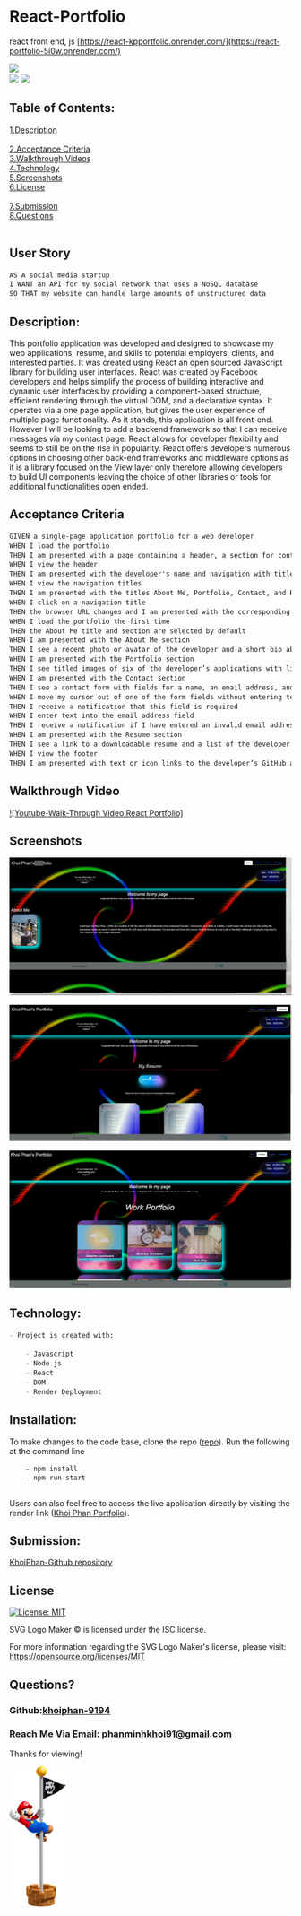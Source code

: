 # React-Portfolio
react front end, js
[https://react-kpportfolio.onrender.com/](https://react-portfolio-5i0w.onrender.com/)

![](https://img.shields.io/badge/Created%20by-Khoi%20Phan%20-yellow?style=for-the-badge)  
![](https://img.shields.io/badge/Vite%20React-JS-blue?style=flat-square&logo=npm)  ![](https://img.shields.io/badge/npm%20package-moment-%3CCOLOR%3E?style=flat-square&logo=npm)
 ## Table of Contents:  
[1.Description](#Description)  
<br />
[2.Acceptance Criteria](#Acceptance-Criteria)
<br />
[3.Walkthrough Videos](#Walkthrough-Videos)
<br />
[4.Technology](#Technology)
<br />
[5.Screenshots](#screenshots)
<br />
[6.License](#License)  
<br/>
[7.Submission](#Submission)
<br />
[8.Questions](#Questions)  
<br />
## User Story

```md
AS A social media startup
I WANT an API for my social network that uses a NoSQL database
SO THAT my website can handle large amounts of unstructured data
```

## Description:
This portfolio application was developed and designed to showcase my web applications, resume, and skills to potential employers, clients, and interested parties. It was created using React an open sourced JavaScript library for building user interfaces. React was created by Facebook developers and helps simplify the process of building interactive and dynamic user interfaces by providing a component-based structure, efficient rendering through the virtual DOM, and a declarative syntax. It operates via a one page application, but gives the user experience of multiple page functionality.
As it stands, this application is all front-end. However I will be looking to add a backend framework so that I can receive messages via my contact page. React allows for developer flexibility and seems to still be on the rise in popularity. React offers developers numerous options in choosing other back-end frameworks and middleware options as it is a library focused on the View layer only therefore allowing developers to build UI components leaving the choice of other libraries or tools for additional functionalities open ended.


## Acceptance Criteria

```md
GIVEN a single-page application portfolio for a web developer
WHEN I load the portfolio
THEN I am presented with a page containing a header, a section for content, and a footer
WHEN I view the header
THEN I am presented with the developer's name and navigation with titles corresponding to different sections of the portfolio
WHEN I view the navigation titles
THEN I am presented with the titles About Me, Portfolio, Contact, and Resume, and the title corresponding to the current section is highlighted
WHEN I click on a navigation title
THEN the browser URL changes and I am presented with the corresponding section below the navigation and that title is highlighted
WHEN I load the portfolio the first time
THEN the About Me title and section are selected by default
WHEN I am presented with the About Me section
THEN I see a recent photo or avatar of the developer and a short bio about them
WHEN I am presented with the Portfolio section
THEN I see titled images of six of the developer’s applications with links to both the deployed applications and the corresponding GitHub repositories
WHEN I am presented with the Contact section
THEN I see a contact form with fields for a name, an email address, and a message
WHEN I move my cursor out of one of the form fields without entering text
THEN I receive a notification that this field is required
WHEN I enter text into the email address field
THEN I receive a notification if I have entered an invalid email address
WHEN I am presented with the Resume section
THEN I see a link to a downloadable resume and a list of the developer’s proficiencies
WHEN I view the footer
THEN I am presented with text or icon links to the developer’s GitHub and LinkedIn profiles, and their profile on a third platform (Stack Overflow, Twitter)
```

## Walkthrough Video


[![Youtube-Walk-Through Video React Portfolio]](https://www.youtube.com/watch?v=ii5p-t912ys)


## Screenshots

![Screenshot1](./public/s3.jpg)

![Screenshot2](./public/s2.jpg)

![Screenshot3](./public/s1.jpg)




## Technology:
```md
- Project is created with:

    - Javascript
    - Node.js
    - React
    - DOM
    - Render Deployment
```

## Installation:


To make changes to the code base, clone the repo ([repo](https://github.com/khoiphan-9194/React-Portfolio/)).
 Run the following at the command line
```
    - npm install
    - npm run start
    
```

Users can also feel free to access the live application directly by visiting the render link ([Khoi Phan Portfolio](https://react-kpportfolio.onrender.com/)).

## Submission:
 [KhoiPhan-Github repository](https://github.com/khoiphan-9194//React-Portfolio)

## License
[![License: MIT](https://img.shields.io/badge/license-MIT-red)](https://opensource.org/licenses/MIT)

SVG Logo Maker © is licensed under the ISC license.  

For more information regarding the SVG Logo Maker's license, please visit: 
https://opensource.org/licenses/MIT

  
## Questions?
  
### Github:[khoiphan-9194](https://github.com/khoiphan-9194)
  
### Reach Me Via Email: phanminhkhoi91@gmail.com

Thanks for viewing!

<img src="https://raw.githubusercontent.com/its-jefe/image-hosting/main/goal-pole.png" width="20%">

